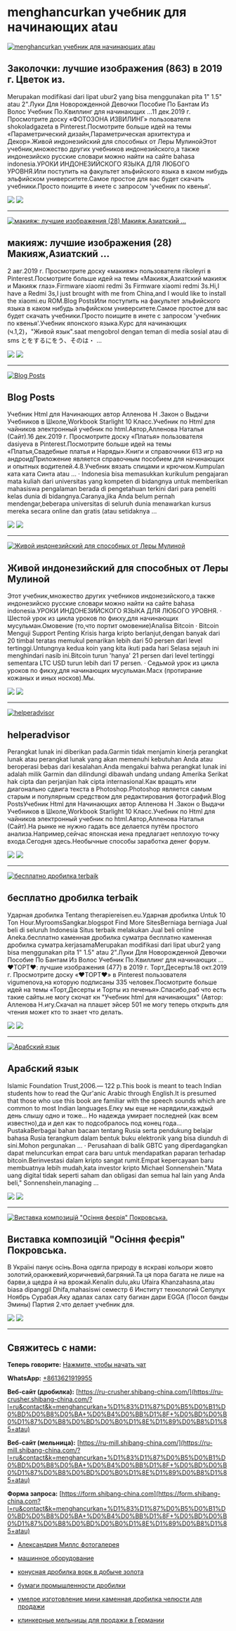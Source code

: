 # menghancurkan учебник для начинающих atau

<a href="https://swt.shibang-china.com/?l=ru&img&k=menghancurkan+%D1%83%D1%87%D0%B5%D0%B1%D0%BD%D0%B8%D0%BA+%D0%B4%D0%BB%D1%8F+%D0%BD%D0%B0%D1%87%D0%B8%D0%BD%D0%B0%D1%8E%D1%89%D0%B8%D1%85+atau" target="_blank">![menghancurkan учебник для начинающих atau](http://static.shibang-china.com/all-800x300/964.jpg)</a>

## Заколочки: лучшие изображения (863) в 2019 г. Цветок из.
Merupakan modifikasi dari lipat ubur2 yang bisa menggunakan pita 1&quot; 1.5&quot; atau 2&quot;.Луки Для Новорожденной Девочки Пособие По Бантам Из Волос Учебник По.Квиллинг для начинающих …11 дек.2019 г. Просмотрите доску &#171;ФОТОЗОНА ИЗВИЛИНГ&#187; пользователя shokoladgazeta в Pinterest.Посмотрите больше идей на темы &#171;Параметрический дизайн,Параметрическая архитектура и Декор&#187;.Живой индонезийский для способных от Леры МулинойЭтот учебник,множество других учебников индонезийского,а также индонезийско русские словари можно найти на сайте bahasa indonesia.УРОКИ ИНДОНЕЗИЙСКОГО ЯЗЫКА ДЛЯ ЛЮБОГО УРОВНЯ.Или поступить на факультет эльфийского языка в каком нибудь эльфийском университете.Самое простое для вас будет скачать учебники.Просто поищите в инете с запросом 'учебник по квенья'.


<a href="https://whatsapp.shibangsoft.com/WhatsApp.php" target="_blank" title="WhatsApp">![](http://static.shibang-china.com/icon/whatsapp.png)</a> <a href="https://swt.shibang-china.com/?l=ru&icon&k=menghancurkan+%D1%83%D1%87%D0%B5%D0%B1%D0%BD%D0%B8%D0%BA+%D0%B4%D0%BB%D1%8F+%D0%BD%D0%B0%D1%87%D0%B8%D0%BD%D0%B0%D1%8E%D1%89%D0%B8%D1%85+atau" target="_blank">![](http://static.shibang-china.com/icon/chat-ru.png)</a>

---

<a href="https://swt.shibang-china.com/?l=ru&img&k=menghancurkan+%D1%83%D1%87%D0%B5%D0%B1%D0%BD%D0%B8%D0%BA+%D0%B4%D0%BB%D1%8F+%D0%BD%D0%B0%D1%87%D0%B8%D0%BD%D0%B0%D1%8E%D1%89%D0%B8%D1%85+atau" target="_blank">![макияж: лучшие изображения (28) Макияж,Азиатский …](http://static.shibang-china.com/all-800x300/1426.jpg)</a>

## макияж: лучшие изображения (28) Макияж,Азиатский …
2 авг.2019 г. Просмотрите доску &#171;макияж&#187; пользователя rikoleyri в Pinterest.Посмотрите больше идей на темы &#171;Макияж,Азиатский макияж и Макияж глаз&#187;.Firmware xiaomi redmi 3s Firmware xiaomi redmi 3s.Hi,I have a Redmi 3s,I just brought with me from China,and I would like to install the xiaomi.eu ROM.Blog PostsИли поступить на факультет эльфийского языка в каком нибудь эльфийском университете.Самое простое для вас будет скачать учебники.Просто поищите в инете с запросом 'учебник по квенья'.Учебник японского языка.Курс для начинающих (ч.1,2)，&quot;Живой язык&quot;.saat mengobrol dengan teman di media sosial atau di sms とをするにをう、そのは・ …


<a href="https://whatsapp.shibangsoft.com/WhatsApp.php" target="_blank" title="WhatsApp">![](http://static.shibang-china.com/icon/whatsapp.png)</a> <a href="https://swt.shibang-china.com/?l=ru&icon&k=menghancurkan+%D1%83%D1%87%D0%B5%D0%B1%D0%BD%D0%B8%D0%BA+%D0%B4%D0%BB%D1%8F+%D0%BD%D0%B0%D1%87%D0%B8%D0%BD%D0%B0%D1%8E%D1%89%D0%B8%D1%85+atau" target="_blank">![](http://static.shibang-china.com/icon/chat-ru.png)</a>

---

<a href="https://swt.shibang-china.com/?l=ru&img&k=menghancurkan+%D1%83%D1%87%D0%B5%D0%B1%D0%BD%D0%B8%D0%BA+%D0%B4%D0%BB%D1%8F+%D0%BD%D0%B0%D1%87%D0%B8%D0%BD%D0%B0%D1%8E%D1%89%D0%B8%D1%85+atau" target="_blank">![Blog Posts](http://static.shibang-china.com/all-800x300/1409.jpg)</a>

## Blog Posts
Учебник Html для Начинающих автор Алленова Н .Закон о Выдачи Учебников в Школе,Workbook Starlight 10 Класс.Учебник по Html для чайников электронный учебник по html.Автор,Алленова Наталья (Сайт).16 дек.2019 г. Просмотрите доску &#171;Платья&#187; пользователя dasiyeva в Pinterest.Посмотрите больше идей на темы &#171;Платья,Свадебные платья и Наряды&#187;.Книги и справочники 613 игр на андроидПриложение является справочным пособием для начинающих и опытных водителей.4.8.Учебник вязать спицами и крючком.Kumpulan ката ката Синта atau …&nbsp;&#0183;&#32;Indonesia bisa memasukkan kurikulum pengajaran mata kuliah dari universitas yang kompeten di bidangnya untuk memberikan mahasiswa pengalaman berada di pengetahuan terkini dari para peneliti kelas dunia di bidangnya.Caranya,jika Anda belum pernah mendengar,beberapa universitas di seluruh dunia menawarkan kursus mereka secara online dan gratis (atau setidaknya …


<a href="https://whatsapp.shibangsoft.com/WhatsApp.php" target="_blank" title="WhatsApp">![](http://static.shibang-china.com/icon/whatsapp.png)</a> <a href="https://swt.shibang-china.com/?l=ru&icon&k=menghancurkan+%D1%83%D1%87%D0%B5%D0%B1%D0%BD%D0%B8%D0%BA+%D0%B4%D0%BB%D1%8F+%D0%BD%D0%B0%D1%87%D0%B8%D0%BD%D0%B0%D1%8E%D1%89%D0%B8%D1%85+atau" target="_blank">![](http://static.shibang-china.com/icon/chat-ru.png)</a>

---

<a href="https://swt.shibang-china.com/?l=ru&img&k=menghancurkan+%D1%83%D1%87%D0%B5%D0%B1%D0%BD%D0%B8%D0%BA+%D0%B4%D0%BB%D1%8F+%D0%BD%D0%B0%D1%87%D0%B8%D0%BD%D0%B0%D1%8E%D1%89%D0%B8%D1%85+atau" target="_blank">![Живой индонезийский для способных от Леры Мулиной](http://static.shibang-china.com/all-800x300/944.jpg)</a>

## Живой индонезийский для способных от Леры Мулиной
Этот учебник,множество других учебников индонезийского,а также индонезийско русские словари можно найти на сайте bahasa indonesia.УРОКИ ИНДОНЕЗИЙСКОГО ЯЗЫКА ДЛЯ ЛЮБОГО УРОВНЯ.&nbsp;&#0183;&#32;Шестой урок из цикла уроков по фикху,для начинающих мусульман.Омовение (то,что портит омовение)Analisa Bitcoin&nbsp;&#0183;&#32;Bitcoin Menguji Support Penting Krisis harga kripto berlanjut,dengan banyak dari 20 timbal teratas memukul penarikan lebih dari 50 persen dari level tertinggi.Untungnya kedua koin yang kita ikuti pada hari Selasa sejauh ini menghindari nasib ini.Bitcoin turun 'hanya' 21 persen dari level tertinggi sementara LTC USD turun lebih dari 17 persen.&nbsp;&#0183;&#32;Седьмой урок из цикла уроков по фикху,для начинающих мусульман.Масх (протирание кожаных и иных носков).Мы.


<a href="https://whatsapp.shibangsoft.com/WhatsApp.php" target="_blank" title="WhatsApp">![](http://static.shibang-china.com/icon/whatsapp.png)</a> <a href="https://swt.shibang-china.com/?l=ru&icon&k=menghancurkan+%D1%83%D1%87%D0%B5%D0%B1%D0%BD%D0%B8%D0%BA+%D0%B4%D0%BB%D1%8F+%D0%BD%D0%B0%D1%87%D0%B8%D0%BD%D0%B0%D1%8E%D1%89%D0%B8%D1%85+atau" target="_blank">![](http://static.shibang-china.com/icon/chat-ru.png)</a>

---

<a href="https://swt.shibang-china.com/?l=ru&img&k=menghancurkan+%D1%83%D1%87%D0%B5%D0%B1%D0%BD%D0%B8%D0%BA+%D0%B4%D0%BB%D1%8F+%D0%BD%D0%B0%D1%87%D0%B8%D0%BD%D0%B0%D1%8E%D1%89%D0%B8%D1%85+atau" target="_blank">![helperadvisor](http://static.shibang-china.com/all-800x300/899.jpg)</a>

## helperadvisor
Perangkat lunak ini diberikan pada.Garmin tidak menjamin kinerja perangkat lunak atau perangkat lunak yang akan memenuhi kebutuhan Anda atau beroperasi bebas dari kesalahan.Anda mengakui bahwa perangkat lunak ini adalah milik Garmin dan dilindungi dibawah undang undang Amerika Serikat hak cipta dan perjanjian hak cipta internasional.Как вращать или диагонально сдвига текста в Photoshop.Photoshop является самым старым и популярным средством для редактирования фотографий.Blog PostsУчебник Html для Начинающих автор Алленова Н .Закон о Выдачи Учебников в Школе,Workbook Starlight 10 Класс.Учебник по Html для чайников электронный учебник по html.Автор,Алленова Наталья (Сайт).На рынке не нужно гадать все делается путём простого анализа.Например,сейчас японская иена предлагает неплохую точку входа.Сегодня здесь.Необычные способы заработка денег форум.


<a href="https://whatsapp.shibangsoft.com/WhatsApp.php" target="_blank" title="WhatsApp">![](http://static.shibang-china.com/icon/whatsapp.png)</a> <a href="https://swt.shibang-china.com/?l=ru&icon&k=menghancurkan+%D1%83%D1%87%D0%B5%D0%B1%D0%BD%D0%B8%D0%BA+%D0%B4%D0%BB%D1%8F+%D0%BD%D0%B0%D1%87%D0%B8%D0%BD%D0%B0%D1%8E%D1%89%D0%B8%D1%85+atau" target="_blank">![](http://static.shibang-china.com/icon/chat-ru.png)</a>

---

<a href="https://swt.shibang-china.com/?l=ru&img&k=menghancurkan+%D1%83%D1%87%D0%B5%D0%B1%D0%BD%D0%B8%D0%BA+%D0%B4%D0%BB%D1%8F+%D0%BD%D0%B0%D1%87%D0%B8%D0%BD%D0%B0%D1%8E%D1%89%D0%B8%D1%85+atau" target="_blank">![бесплатно дробилка terbaik](http://static.shibang-china.com/all-800x300/647.jpg)</a>

## бесплатно дробилка terbaik
Ударная дробилка Tentang therapiereisen.eu.Ударная дробилка Untuk 10 Ton Hour.MyroomsSangkar.blogspot Find More SitesBerniaga berniaga Jual beli di seluruh Indonesia Situs terbaik melakukan Jual beli online Aneka.бесплатно каменная дробилка суматра бесплатно каменная дробилка суматра.kerjasamaMerupakan modifikasi dari lipat ubur2 yang bisa menggunakan pita 1&quot; 1.5&quot; atau 2&quot;.Луки Для Новорожденной Девочки Пособие По Бантам Из Волос Учебник По.Квиллинг для начинающих …♥ТОРТ♥: лучшие изображения (477) в 2019 г. Торт,Десерты.18 окт.2019 г. Просмотрите доску &#171;♥ТОРТ♥&#187; в Pinterest пользователя vigumenova,на которую подписаны 335 человек.Посмотрите больше идей на темы &#171;Торт,Десерты и Торты из печенья&#187;.Спасибо,раб что есть такие сайты.не могу скочат кн &quot;Учебник html для начинающих&quot; (Автор: Алленова Н.игу.Скачал на плашет эйсер 501 не могу теперь открыть для чтения может кто то знает что делать.


<a href="https://whatsapp.shibangsoft.com/WhatsApp.php" target="_blank" title="WhatsApp">![](http://static.shibang-china.com/icon/whatsapp.png)</a> <a href="https://swt.shibang-china.com/?l=ru&icon&k=menghancurkan+%D1%83%D1%87%D0%B5%D0%B1%D0%BD%D0%B8%D0%BA+%D0%B4%D0%BB%D1%8F+%D0%BD%D0%B0%D1%87%D0%B8%D0%BD%D0%B0%D1%8E%D1%89%D0%B8%D1%85+atau" target="_blank">![](http://static.shibang-china.com/icon/chat-ru.png)</a>

---

<a href="https://swt.shibang-china.com/?l=ru&img&k=menghancurkan+%D1%83%D1%87%D0%B5%D0%B1%D0%BD%D0%B8%D0%BA+%D0%B4%D0%BB%D1%8F+%D0%BD%D0%B0%D1%87%D0%B8%D0%BD%D0%B0%D1%8E%D1%89%D0%B8%D1%85+atau" target="_blank">![Арабский язык](http://static.shibang-china.com/all-800x300/664.jpg)</a>

## Арабский язык
Islamic Foundation Trust,2006.— 122 p.This book is meant to teach Indian students how to read the Qur'anic Arabic through English.It is presumed that those who use this book are familiar with the speech sounds which are common to most Indian languages.Елку мы еще не нарядили,каждый день слышу одно и тоже… Но надежда умирает последней (как всем известно),да и дел как то подсобралось под конец года…PustakaBerbagai bahan bacaan tentang Rusia serta pendukung belajar bahasa Rusia terangkum dalam bentuk buku elektronik yang bisa diunduh di sini.Mohon pergunakan …&nbsp;&#0183;&#32;Perusahaan di balik GBTC yang diperdagangkan dapat meluncurkan empat cara baru untuk mendapatkan paparan terhadap bitcoin.Berinvestasi dalam kripto sangat rumit.Empat kepercayaan baru membuatnya lebih mudah,kata investor kripto Michael Sonnenshein.&quot;Mata uang digital tidak seperti saham dan obligasi dan semua hal lain yang Anda beli,&quot; Sonnenshein,managing …


<a href="https://whatsapp.shibangsoft.com/WhatsApp.php" target="_blank" title="WhatsApp">![](http://static.shibang-china.com/icon/whatsapp.png)</a> <a href="https://swt.shibang-china.com/?l=ru&icon&k=menghancurkan+%D1%83%D1%87%D0%B5%D0%B1%D0%BD%D0%B8%D0%BA+%D0%B4%D0%BB%D1%8F+%D0%BD%D0%B0%D1%87%D0%B8%D0%BD%D0%B0%D1%8E%D1%89%D0%B8%D1%85+atau" target="_blank">![](http://static.shibang-china.com/icon/chat-ru.png)</a>

---

<a href="https://swt.shibang-china.com/?l=ru&img&k=menghancurkan+%D1%83%D1%87%D0%B5%D0%B1%D0%BD%D0%B8%D0%BA+%D0%B4%D0%BB%D1%8F+%D0%BD%D0%B0%D1%87%D0%B8%D0%BD%D0%B0%D1%8E%D1%89%D0%B8%D1%85+atau" target="_blank">![Виставка композицій &quot;Осіння феєрія&quot; Покровська.](http://static.shibang-china.com/all-800x300/1296.jpg)</a>

## Виставка композицій &quot;Осіння феєрія&quot; Покровська.
В Україні панує осінь.Вона одягла природу в яскраві кольори жовто золотий,оранжевий,коричневий,багряний.Та ця пора багата не лише на барви,а щедра й на врожай.Kenalin dulu,aku Ufaira Khanzahasna,atau biasa dipanggil Dhifa,mahasiswi семестр 6 Институт технологий Сепулух Ноябрь Сурабая.Аку адалах салах сату багиан дари EGGA (Посол банды Эмины) Партия 2.что делает учебник для.

<a href="https://whatsapp.shibangsoft.com/WhatsApp.php" target="_blank" title="WhatsApp">![](http://static.shibang-china.com/icon/whatsapp.png)</a> <a href="https://swt.shibang-china.com/?l=ru&icon&k=menghancurkan+%D1%83%D1%87%D0%B5%D0%B1%D0%BD%D0%B8%D0%BA+%D0%B4%D0%BB%D1%8F+%D0%BD%D0%B0%D1%87%D0%B8%D0%BD%D0%B0%D1%8E%D1%89%D0%B8%D1%85+atau" target="_blank">![](http://static.shibang-china.com/icon/chat-ru.png)</a>

---
## Свяжитесь с нами:

**Теперь говорите:** [Нажмите, чтобы начать чат](https://swt.shibang-china.com?l=ru&contact&k=menghancurkan+%D1%83%D1%87%D0%B5%D0%B1%D0%BD%D0%B8%D0%BA+%D0%B4%D0%BB%D1%8F+%D0%BD%D0%B0%D1%87%D0%B8%D0%BD%D0%B0%D1%8E%D1%89%D0%B8%D1%85+atau)

**WhatsApp:**  [+8613621919955](https://whatsapp.shibangsoft.com/WhatsApp.php)

**Веб-сайт (дробилка):** [https://ru-crusher.shibang-china.com/](https://ru-crusher.shibang-china.com/?l=ru&contact&k=menghancurkan+%D1%83%D1%87%D0%B5%D0%B1%D0%BD%D0%B8%D0%BA+%D0%B4%D0%BB%D1%8F+%D0%BD%D0%B0%D1%87%D0%B8%D0%BD%D0%B0%D1%8E%D1%89%D0%B8%D1%85+atau)

**Веб-сайт (мельница):** [https://ru-mill.shibang-china.com/](https://ru-mill.shibang-china.com/?l=ru&contact&k=menghancurkan+%D1%83%D1%87%D0%B5%D0%B1%D0%BD%D0%B8%D0%BA+%D0%B4%D0%BB%D1%8F+%D0%BD%D0%B0%D1%87%D0%B8%D0%BD%D0%B0%D1%8E%D1%89%D0%B8%D1%85+atau)

**Форма запроса:** [https://form.shibang-china.com](https://form.shibang-china.com?l=ru&contact&k=menghancurkan+%D1%83%D1%87%D0%B5%D0%B1%D0%BD%D0%B8%D0%BA+%D0%B4%D0%BB%D1%8F+%D0%BD%D0%B0%D1%87%D0%B8%D0%BD%D0%B0%D1%8E%D1%89%D0%B8%D1%85+atau)

* [Александрия Миллс фотогалерея](../122/%D0%90%D0%BB%D0%B5%D0%BA%D1%81%D0%B0%D0%BD%D0%B4%D1%80%D0%B8%D1%8F%20%D0%9C%D0%B8%D0%BB%D0%BB%D1%81%20%D1%84%D0%BE%D1%82%D0%BE%D0%B3%D0%B0%D0%BB%D0%B5%D1%80%D0%B5%D1%8F.md)

* [машинное оборудование](../124/%D0%BC%D0%B0%D1%88%D0%B8%D0%BD%D0%BD%D0%BE%D0%B5%20%D0%BE%D0%B1%D0%BE%D1%80%D1%83%D0%B4%D0%BE%D0%B2%D0%B0%D0%BD%D0%B8%D0%B5.md)

* [конусная дробилка ворк в добыче золота](../121/%D0%BA%D0%BE%D0%BD%D1%83%D1%81%D0%BD%D0%B0%D1%8F%20%D0%B4%D1%80%D0%BE%D0%B1%D0%B8%D0%BB%D0%BA%D0%B0%20%D0%B2%D0%BE%D1%80%D0%BA%20%D0%B2%20%D0%B4%D0%BE%D0%B1%D1%8B%D1%87%D0%B5%20%D0%B7%D0%BE%D0%BB%D0%BE%D1%82%D0%B0.md)

* [бумаги промышленности дробилки](../124/%D0%B1%D1%83%D0%BC%D0%B0%D0%B3%D0%B8%20%D0%BF%D1%80%D0%BE%D0%BC%D1%8B%D1%88%D0%BB%D0%B5%D0%BD%D0%BD%D0%BE%D1%81%D1%82%D0%B8%20%D0%B4%D1%80%D0%BE%D0%B1%D0%B8%D0%BB%D0%BA%D0%B8.md)

* [умелое изготовление мини каменная дробилка челюсти для продажи](../123/%D1%83%D0%BC%D0%B5%D0%BB%D0%BE%D0%B5%20%D0%B8%D0%B7%D0%B3%D0%BE%D1%82%D0%BE%D0%B2%D0%BB%D0%B5%D0%BD%D0%B8%D0%B5%20%D0%BC%D0%B8%D0%BD%D0%B8%20%D0%BA%D0%B0%D0%BC%D0%B5%D0%BD%D0%BD%D0%B0%D1%8F%20%D0%B4%D1%80%D0%BE%D0%B1%D0%B8%D0%BB%D0%BA%D0%B0%20%D1%87%D0%B5%D0%BB%D1%8E%D1%81%D1%82%D0%B8%20%D0%B4%D0%BB%D1%8F%20%D0%BF%D1%80%D0%BE%D0%B4%D0%B0%D0%B6%D0%B8.md)

* [клинкерные мельницы для продажи в Германии](../123/%D0%BA%D0%BB%D0%B8%D0%BD%D0%BA%D0%B5%D1%80%D0%BD%D1%8B%D0%B5%20%D0%BC%D0%B5%D0%BB%D1%8C%D0%BD%D0%B8%D1%86%D1%8B%20%D0%B4%D0%BB%D1%8F%20%D0%BF%D1%80%D0%BE%D0%B4%D0%B0%D0%B6%D0%B8%20%D0%B2%20%D0%93%D0%B5%D1%80%D0%BC%D0%B0%D0%BD%D0%B8%D0%B8.md)